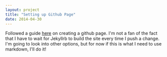 ```yaml
---
layout: project
title: "Setting up Github Page"
date: 2014-04-30
---
```


Followed a guide [here](https://jmcglone.com/guides/github-pages/) on creating a github page. I'm not a fan of the fact that I have to wait for Jekyllrb to build the site every time I push a change. I'm going to look into other options, but for now if this is what I need to use markdown, I'll do it!